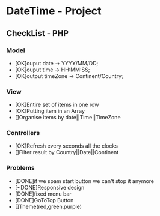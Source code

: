 <h1>DateTime - Project</nh1>
<h2>CheckList - PHP</h2>
<h3>Model</h3> 
<ul>
	<li>[OK]ouput date -> YYYY/MM/DD;</li>
	<li>[OK]ouput time -> HH:MM:SS;</li>
	<li>[OK]output timeZone -> Continent/Country;</li>
</ul>
<h3>View</h3>
<ul>
	<li>[OK]Entire set of items in one row</li>
	<li>[OK]Putting item in an Array</li>
	<li>[]Organise items by date||Time||TimeZone</li>
</ul>
<h3>Controllers</h3>
<ul>
	<li>[OK]Refresh every seconds all the clocks</li>
	<li>[]Filter result by Country||Date||Continent</li>
</ul>

<h3>Problems</h3>
<ul>
	<li>[DONE]if we spam start button we can't stop it anymore</li>
	<li>[~DONE]Responsive design</li>
	<li>[DONE]fixed menu bar</li>
	<li>[DONE]GoToTop Button</li>
	<li>[]Theme(red,green,purple)</li>
</ul>